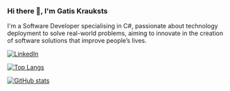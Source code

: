 ### Hi there 👋, I'm Gatis Krauksts
I'm a Software Developer specialising in C#, passionate about technology deployment to solve real-world problems, aiming to innovate in the creation of software solutions that improve people’s lives.

[![LinkedIn](https://upload.wikimedia.org/wikipedia/commons/c/ca/LinkedIn_logo_initials.png)](https://www.linkedin.com/in/gatiskrauksts/)

[![Top Langs](https://github-readme-stats.vercel.app/api/top-langs/?username=<GatisKr>&hide=java,html,css&theme=radical)](https://github.com/anuraghazra/github-readme-stats)

[![GitHub stats](https://github-readme-stats.vercel.app/api?username=<GatisKr>&theme=radical)](https://github.com/anuraghazra/github-readme-stats)

<!--
**GatisKr/GatisKr** is a ✨ _special_ ✨ repository because its `README.md` (this file) appears on your GitHub profile.

Here are some ideas to get you started:

- 🔭 I’m currently working on ...
- 🌱 I’m currently learning ...
- 👯 I’m looking to collaborate on ...
- 🤔 I’m looking for help with ...
- 💬 Ask me about ...
- 📫 How to reach me: ...
- 😄 Pronouns: ...
- ⚡ Fun fact: ...
-->
